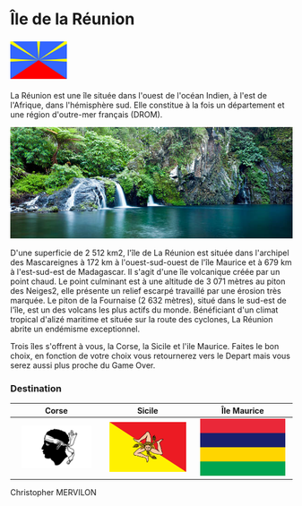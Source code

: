 # Île de la Réunion

### <img src="../images/drapeau-la-reunion.png" width=20% height=20%>

La Réunion est une île située dans l'ouest de l'océan Indien, à l'est de l'Afrique, dans l'hémisphère sud. Elle constitue à la fois un département et une région d'outre-mer français (DROM).

![photo-corse](../images/réunion.jpg)

D'une superficie de 2 512 km2, l'île de La Réunion est située dans l'archipel des Mascareignes à 172 km à l'ouest-sud-ouest de l'île Maurice et à 679 km à l'est-sud-est de Madagascar. Il s'agit d'une île volcanique créée par un point chaud. Le point culminant est à une altitude de 3 071 mètres au piton des Neiges2, elle présente un relief escarpé travaillé par une érosion très marquée. Le piton de la Fournaise (2 632 mètres), situé dans le sud-est de l'île, est un des volcans les plus actifs du monde. Bénéficiant d'un climat tropical d'alizé maritime et située sur la route des cyclones, La Réunion abrite un endémisme exceptionnel. 



Trois îles s'offrent à vous, la Corse, la Sicile et l'ile Maurice. Faites le bon choix, en fonction de votre choix vous retournerez vers le Depart mais vous serez aussi plus proche du Game Over.

### Destination
Corse | Sicile | Île Maurice 
:----:|:--:|:---:
<a href=https://github.com/ssagnane1/tp2-labyrinthe/blob/main/jeu-heros-sdc/Corse.md> <img src="../images/drapeau-corse.png" width=83% height=83%> | <a href=https://github.com/ssagnane1/tp2-labyrinthe/blob/main/jeu-heros-sdc/Sicile.md> <img src="../images/drapeau-sicile.png" width=93% height=93%> | <a href=https://github.com/ssagnane1/tp2-labyrinthe/blob/main/jeu-heros-sdc/Maurice.md> <img src="../images/drapeau-maurice.png" width=93% height=93%>


Christopher MERVILON
